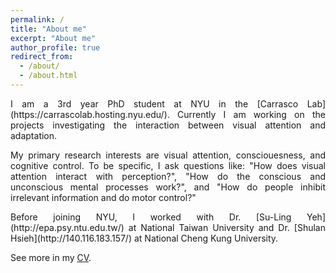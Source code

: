 ```yaml
---
permalink: /
title: "About me"
excerpt: "About me"
author_profile: true
redirect_from: 
  - /about/
  - /about.html
---
```


<p align="justify"> I am a 3rd year PhD student at NYU in the [Carrasco Lab](https://carrascolab.hosting.nyu.edu/). Currently I am working on the projects investigating the interaction between visual attention and adaptation. </p>
<p align="justify"> My primary research interests are visual attention, consciouesness, and cognitive control. To be specific, I ask questions like: "How does visual attention interact with perception?", "How do the conscious and unconscious mental processes work?", and "How do people inhibit irrelevant information and do motor control?" </p>

<p align="justify"> Before joining NYU, I worked with Dr. [Su-Ling Yeh](http://epa.psy.ntu.edu.tw/) at National Taiwan University and Dr. [Shulan Hsieh](http://140.116.183.157/) at National Cheng Kung University. </p>

See more in my [CV](http://hsinghaolee.github.io/files/HsingHaoLee_CV_2023.pdf).
